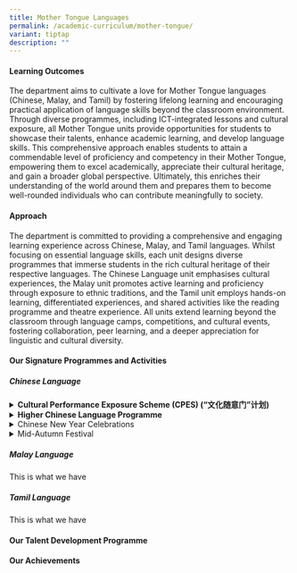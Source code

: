 ```yaml
---
title: Mother Tongue Languages
permalink: /academic-curriculum/mother-tongue/
variant: tiptap
description: ""
---
```

<h4><strong>Learning Outcomes</strong></h4>
<p>The department aims to cultivate a love for Mother Tongue languages (Chinese,
Malay, and Tamil) by fostering lifelong learning and encouraging practical
application of language skills beyond the classroom environment. Through
diverse programmes, including ICT-integrated lessons and cultural exposure,
all Mother Tongue units provide opportunities for students to showcase
their talents, enhance academic learning, and develop language skills.
This comprehensive approach enables students to attain a commendable level
of proficiency and competency in their Mother Tongue, empowering them to
excel academically, appreciate their cultural heritage, and gain a broader
global perspective. Ultimately, this enriches their understanding of the
world around them and prepares them to become well-rounded individuals
who can contribute meaningfully to society.</p>
<h4><strong>Approach</strong></h4>
<p>The department is committed to providing a comprehensive and engaging
learning experience across Chinese, Malay, and Tamil languages. Whilst
focusing on essential language skills, each unit designs diverse programmes
that immerse students in the rich cultural heritage of their respective
languages. The Chinese Language unit emphasises cultural experiences, the
Malay unit promotes active learning and proficiency through exposure to
ethnic traditions, and the Tamil unit employs hands-on learning, differentiated
experiences, and shared activities like the reading programme and theatre
experience. All units extend learning beyond the classroom through language
camps, competitions, and cultural events, fostering collaboration, peer
learning, and a deeper appreciation for linguistic and cultural diversity.</p>
<h4><strong>Our Signature Programmes and Activities</strong></h4>
<h5>Chinese Language </h5>
<div data-type="detailGroup" class="isomer-accordion isomer-accordion-white">
<details class="isomer-details">
<summary><strong>Cultural Performance Exposure Scheme (CPES) (“文化随意门”计划)</strong>
</summary>
<div data-type="detailsContent" class="isomer-details-content">
<p>The Cultural Performance Exposure Scheme is an initiative by the Committee
to Promote Chinese Language Learning, which aims to expose students to
Chinese language-related cultural performances by local and foreign performing
arts groups. It seeks to cultivate an appreciation of the performing arts,
particularly local traditions, and deepen students' understanding of Singapore's
cultural diversity.</p>
<p>&nbsp;&nbsp;&nbsp;&nbsp;&nbsp;&nbsp;&nbsp;</p>
<p>Our Secondary 1 Higher Chinese and Secondary 2 students had the opportunity
to watch a drama performance titled "周处除三害" and learnt important values
such as responsibility, perseverance and self-awareness in the process.
This unique experience was well-received by the students as they enjoyed
interacting with the casts and fostered a greater appreciation for the
performing arts.</p>
</div>
</details>
<details class="isomer-details">
<summary><strong>Higher Chinese Language Programme</strong>
</summary>
<div data-type="detailsContent" class="isomer-details-content">
<p>Bendemeer Secondary offers an enriching and holistic learning experience
through our Higher Chinese Language (HCL) syllabus. Apart from the teaching
of listening, speaking, reading, and writing skills, different learning
experiences are also introduced to allow students to appreciate Chinese
culture and heritage.</p>
<p>The Secondary One HCL students had Chinese calligraphy lessons where they
learned how to write Chinese couplets and proudly displayed them around
the school during the Chinese New Year celebrations. Students also learned
the art of Chinese painting and paper cutting. Through these cultural lessons,
students were able to show appreciation for Chinese culture and deepen
their interest in learning the Chinese language</p>
</div>
</details>
<details class="isomer-details">
<summary>Chinese New Year Celebrations</summary>
<div data-type="detailsContent" class="isomer-details-content">
<p>Bendemeer Secondary's Chinese New Year celebration brings together staff
and students for a vibrant cultural experience. The event features student
performances including dance, songs, and martial arts, alongside special
appearances by the God of Fortune and a lion dance. To deepen cultural
appreciation, level-specific activities are organised: Secondary One students
explore global Chinese New Year celebrations, Secondary Two students design
couplets and participate in community giving, while Secondary Three students
research traditions and customs. This comprehensive approach not only showcases
talents but also fosters a deeper understanding of Chinese culture and
community engagement.</p>
</div>
</details>
<details class="isomer-details">
<summary>Mid-Autumn Festival</summary>
<div data-type="detailsContent" class="isomer-details-content">
<p>The Mid-Autumn Festival celebration at Bendemeer Secondary offers students
an in-depth exploration of the festival's cultural significance, origins,
and customs. Through level-specific hands-on activities, students engage
creatively with the festival: Secondary One students craft moon-related
proverb bookmarks, Secondary Two design festival poetry posters, and Secondary
Three present on traditions and festive foods. These creative works are
showcased in the school foyer, allowing the entire school community to
appreciate and learn from the students' efforts, thereby fostering a broader
understanding of this important cultural festival.</p>
</div>
</details>
</div>
<h5>Malay Language</h5>
<p>This is what we have</p>
<h5>Tamil Language</h5>
<p>This is what we have</p>
<p></p>
<h4><strong>Our Talent Development Programme</strong></h4>
<p></p>
<h4><strong>Our Achievements </strong></h4>
<p></p>
<p></p>